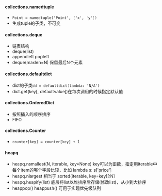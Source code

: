 #### collections.namedtuple
- `Point = namedtuple('Point', ['x', 'y'])`
- 生成tuple的子类，不可变

#### collections.deque
- 链表结构
- deque(list)
- appendleft popleft
- deque(maxlen=N) 保留最后N个元素

#### collections.defaultdict
- dict的子类`dd = defaultdict(lambda: 'N/A')`
- dict.get(key\[, defaultvalue])在每次调用的时候指定默认值

#### collections.OrderedDict
- 按照插入的顺序排序
- FIFO

#### collections.Counter
- `counter[key] = counter[key] + 1`

#### heapq
- heapq.nsmallest(N, iterable, key=None) key可以为函数，指定用iterable中每个item的哪个字段比较，比如 lambda s: s\['price']
- heapq.nlargest 相当于 sorted(iterable, key=key)\[:N]
- heapq.heapify(list) 底层将list以堆排序后存储(修改list)，从小到大排序
- heappop() heappush() 可用于实现优先级队列
```
```
